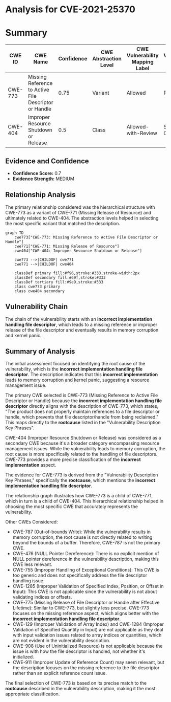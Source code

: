 # Analysis for CVE-2021-25370

# Summary
| CWE ID  | CWE Name                     | Confidence | CWE Abstraction Level | CWE Vulnerability Mapping Label | CWE-Vulnerability Mapping Notes |
|---------|------------------------------|------------|-----------------------|---------------------------------|-----------------------------------|
| CWE-773 | Missing Reference to Active File Descriptor or Handle | 0.75       | Variant               | Allowed                           | Primary CWE                       |
| CWE-404 | Improper Resource Shutdown or Release | 0.5       | Class               | Allowed-with-Review                           | Secondary Candidate                       |

## Evidence and Confidence

*   **Confidence Score:** 0.7
*   **Evidence Strength:** MEDIUM

## Relationship Analysis
The primary relationship considered was the hierarchical structure with CWE-773 as a variant of CWE-771 (Missing Release of Resource) and ultimately related to CWE-404. The abstraction levels helped in selecting the most specific variant that matched the description.

```mermaid
graph TD
    cwe773["CWE-773: Missing Reference to Active File Descriptor or Handle"]
    cwe771["CWE-771: Missing Release of Resource"]
    cwe404["CWE-404: Improper Resource Shutdown or Release"]
    
    cwe773 -->|CHILDOF| cwe771
    cwe771 -->|CHILDOF| cwe404
    
    classDef primary fill:#f96,stroke:#333,stroke-width:2px
    classDef secondary fill:#69f,stroke:#333
    classDef tertiary fill:#9e9,stroke:#333
    class cwe773 primary
    class cwe404 secondary
```

## Vulnerability Chain
The chain of the vulnerability starts with an **incorrect implementation handling file descriptor**, which leads to a missing reference or improper release of the file descriptor and eventually results in memory corruption and kernel panic.

## Summary of Analysis
The initial assessment focused on identifying the root cause of the vulnerability, which is the **incorrect implementation handling file descriptor**. The description indicates that this **incorrect implementation** leads to memory corruption and kernel panic, suggesting a resource management issue.

The primary CWE selected is CWE-773 (Missing Reference to Active File Descriptor or Handle) because the **incorrect implementation handling file descriptor** directly aligns with the description of CWE-773, which states, "The product does not properly maintain references to a file descriptor or handle, which prevents that file descriptor/handle from being reclaimed." This maps directly to the **rootcause** listed in the "Vulnerability Description Key Phrases".

CWE-404 (Improper Resource Shutdown or Release) was considered as a secondary CWE because it's a broader category encompassing resource management issues. While the vulnerability leads to memory corruption, the root cause is more specifically related to the handling of file descriptors. CWE-773 provides a more precise classification of the **incorrect implementation** aspect.

The evidence for CWE-773 is derived from the "Vulnerability Description Key Phrases," specifically the **rootcause**, which mentions the **incorrect implementation handling file descriptor**.

The relationship graph illustrates how CWE-773 is a child of CWE-771, which in turn is a child of CWE-404. This hierarchical relationship helped in choosing the most specific CWE that accurately represents the vulnerability.

Other CWEs Considered:
- CWE-787 (Out-of-bounds Write): While the vulnerability results in memory corruption, the root cause is not directly related to writing beyond the bounds of a buffer. Therefore, CWE-787 is not the primary CWE.
- CWE-476 (NULL Pointer Dereference): There is no explicit mention of NULL pointer dereference in the vulnerability description, making this CWE less relevant.
- CWE-755 (Improper Handling of Exceptional Conditions): This CWE is too generic and does not specifically address the file descriptor handling issue.
- CWE-1285 (Improper Validation of Specified Index, Position, or Offset in Input): This CWE is not applicable since the vulnerability is not about validating indices or offsets.
- CWE-775 (Missing Release of File Descriptor or Handle after Effective Lifetime): Similar to CWE-773, but slightly less precise. CWE-773 focuses on the missing reference aspect, which aligns better with the **incorrect implementation handling file descriptor**.
- CWE-129 (Improper Validation of Array Index) and CWE-1284 (Improper Validation of Specified Quantity in Input) are not applicable as they deal with input validation issues related to array indices or quantities, which are not evident in the vulnerability description.
- CWE-908 (Use of Uninitialized Resource) is not applicable because the issue is with how the file descriptor is handled, not whether it's initialized.
- CWE-911 (Improper Update of Reference Count) may seem relevant, but the description focuses on the missing reference to the file descriptor rather than an explicit reference count issue.

The final selection of CWE-773 is based on its precise match to the **rootcause** described in the vulnerability description, making it the most appropriate classification.